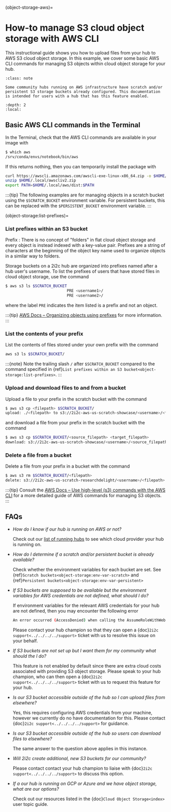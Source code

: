 (object-storage-aws)=
# How-to manage S3 cloud object storage with AWS CLI

This instructional guide shows you how to upload files from your hub to AWS S3 cloud object storage. In this example, we cover some basic AWS CLI commands for managing S3 objects within cloud object storage for your hub.

```{admonition} Who is this guide for?
:class: note

Some community hubs running on AWS infrastructure have scratch and/or persistent S3 storage buckets already configured. This documentation is intended for users with a hub that has this feature enabled.

```

```{contents}
:depth: 2
:local:
```

## Basic AWS CLI commands in the Terminal

In the Terminal, check that the AWS CLI commands are available in your image with

```bash
$ which aws
/srv/conda/envs/notebook/bin/aws
```

If this returns nothing, then you can temporarily install the package with

```bash
curl https://awscli.amazonaws.com/awscli-exe-linux-x86_64.zip -o $HOME/.local/awscliv2.zip
unzip $HOME/.local/awscliv2.zip
export PATH=$HOME/.local/aws/dist:$PATH
```

:::{tip}
The following examples are for managing objects in a scratch bucket using the `$SCRATCH_BUCKET` environment variable. For persistent buckets, this can be replaced with the `$PERSISTENT_BUCKET` environment variable.
:::

(object-storage:list-prefixes)=
### List prefixes within an S3 bucket

Prefix
: There is no concept of "folders" in flat cloud object storage and every object is instead indexed with a key-value pair. Prefixes are a string of characters at the beginning of the object key name used to organize objects in a similar way to folders. 

Storage buckets on a 2i2c hub are organized into prefixes named after a hub user's username. To list the prefixes of users that have stored files in cloud object storage, use the command 

```bash
$ aws s3 ls $SCRATCH_BUCKET
                           PRE <username1>/
                           PRE <username2>/

```

where the label `PRE` indicates the item listed is a prefix and not an object.

:::{tip}
[AWS Docs – Organizing objects using prefixes](https://docs.aws.amazon.com/AmazonS3/latest/userguide/using-prefixes.html) for more information.
:::

### List the contents of your prefix

List the contents of files stored under your own prefix with the command

```bash
aws s3 ls $SCRATCH_BUCKET/
```

:::{note}
Note the trailing slash `/` after `$SCRATCH_BUCKET` compared to the command specified in {ref}`List prefixes within an S3 bucket<object-storage:list-prefixes>`.
:::

### Upload and download files to and from a bucket

Upload a file to your prefix in the scratch bucket with the command

```bash
$ aws s3 cp <filepath> $SCRATCH_BUCKET/
upload: ./<filepath> to s3://2i2c-aws-us-scratch-showcase/<username>/<filepath>
```

and download a file from your prefix in the scratch bucket with the command

```bash
$ aws s3 cp $SCRATCH_BUCKET/<source_filepath> <target_filepath>
download: s3://2i2c-aws-us-scratch-showcase/<username>/<source_filepath> to ./<target_filepath>
```

### Delete a file from a bucket

Delete a file from your prefix in a bucket with the command

```bash
$ aws s3 rm $SCRATCH_BUCKET/<filepath>
delete: s3://2i2c-aws-us-scratch-researchdelight/<username>/<filepath>
```

:::{tip}
Consult the [AWS Docs – Use high-level (s3) commands with the AWS CLI](https://docs.aws.amazon.com/cli/latest/userguide/cli-services-s3-commands.html#using-s3-commands-managing-buckets-references) for a more detailed guide of AWS commands for managing S3 objects.
:::

## FAQs

- *How do I know if our hub is running on AWS or not?*

  Check out our [list of running hubs](https://infrastructure.2i2c.org/reference/hubs/) to see which cloud provider your hub is running on.

- *How do I determine if a scratch and/or persistent bucket is already available?*

  Check whether the environment variables for each bucket are set. See {ref}`Scratch buckets<object-storage:env-var-scratch>` and {ref}`Persistent buckets<object-storage:env-var-persistent>`

- *If S3 buckets are supposed to be available but the environment variables for AWS credentials are not defined, what should I do?*

  If environment variables for the relevant AWS credentials for your hub are not defined, then you may encounter the following error

  ```bash
  An error occurred (AccessDenied) when calling the AssumeRoleWithWebIdentity operation: Not authorized to perform sts:AssumeRoleWithWebIdentity.
  ```

  Please contact your hub champion so that they can open a {doc}`2i2c support<../../../../support>` ticket with us to resolve this issue on your behalf.

- *If S3 buckets are not set up but I want them for my community what should the I do?*

  This feature is not enabled by default since there are extra cloud costs associated with providing S3 object storage. Please speak to your hub champion, who can then open a {doc}`2i2c support<../../../../support>` ticket with us to request this feature for your hub.

- *Is our S3 bucket accessible outside of the hub so I can upload files from elsewhere?*

  Yes, this requires configuring AWS credentials from your machine, however we currently do no have documentation for this.  Please contact {doc}`2i2c support<../../../../support>` for guidance.

- *Is our S3 bucket accessible outside of the hub so users can download files to elsewhere?*

  The same answer to the question above applies in this instance.

- *Will 2i2c create additional, new S3 buckets for our community?*

  Please contact contact your hub champion to liaise with {doc}`2i2c support<../../../../support>` to discuss this option.

- *If a our hub is running on GCP or Azure and we have object storage, what are our options?*

  Check out our resources listed in the {doc}`Cloud Object Storage<index>` user topic guide.
